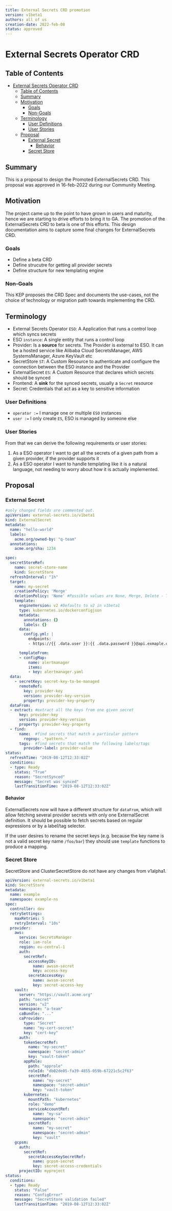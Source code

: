 ```yaml
---
title: External Secrets CRD promotion
version: v1beta1
authors: all of us
creation-date: 2022-feb-08
status: approved
---
```

# External Secrets Operator CRD

## Table of Contents

- [External Secrets Operator CRD](#external-secrets-operator-crd)
  - [Table of Contents](#table-of-contents)
  - [Summary](#summary)
  - [Motivation](#motivation)
    - [Goals](#goals)
    - [Non-Goals](#non-goals)
  - [Terminology](#terminology)
    - [User Definitions](#user-definitions)
    - [User Stories](#user-stories)
  - [Proposal](#proposal)
    - [External Secret](#external-secret)
      - [Behavior](#behavior)
    - [Secret Store](#secret-store)

## Summary

This is a proposal to design the Promoted ExternalSecrets CRD. This proposal was approved in 16-feb-2022 during our Community Meeting.

## Motivation

The project came up to the point to have grown in users and maturity, hence we are starting to drive efforts to bring it to GA. The promotion of the ExternalSecrets CRD to beta is one of this efforts.
This design documentation aims to capture some final changes for ExternalSecrets CRD.

### Goals

- Define a beta CRD
- Define strucutre for getting all provider secrets
- Define structure for new templating engine
### Non-Goals

This KEP proposes the CRD Spec and documents the use-cases, not the choice of technology or migration path towards implementing the CRD.

## Terminology

* External Secrets Operator `ESO`: A Application that runs a control loop which syncs secrets
* ESO `instance`: A single entity that runs a control loop
* Provider: Is a **source** for secrets. The Provider is external to ESO. It can be a hosted service like Alibaba Cloud SecretsManager, AWS SystemsManager, Azure KeyVault etc
* SecretStore `ST`: A Custom Resource to authenticate and configure the connection between the ESO instance and the Provider
* ExternalSecret `ES`: A Custom Resource that declares which secrets should be synced
* Frontend: A **sink** for the synced secrets, usually a `Secret` resource
* Secret: Credentials that act as a key to sensitive information

### User Definitions
* `operator :=` I manage one or multiple `ESO` instances
* `user :=` I only create `ES`, ESO is managed by someone else

### User Stories
From that we can derive the following requirements or user stories:
1. As a ESO operator I want to get all the secrets of a given path from a given provider, if the provider supports it
2. As a ESO operator I want to handle templating like it is a natural language, not needing to worry about how it is actually implemented.

## Proposal

### External Secret

```yaml
#only changed fields are commented out.
apiVersion: external-secrets.io/v1beta1
kind: ExternalSecret
metadata:
  name: "hello-world"
  labels:
    acme.org/owned-by: "q-team"
  annotations:
    acme.org/sha: 1234

spec:
  secretStoreRef:
    name: secret-store-name
    kind: SecretStore
  refreshInterval: "1h"
  target:
    name: my-secret
    creationPolicy: 'Merge'
    deletionPolicy: 'None' #Possible values are None, Merge, Delete - TBC during implementation.
    template:
      engineVersion: v2 #Defaults to v2 in v1beta1
      type: kubernetes.io/dockerconfigjson 
      metadata:
        annotations: {}
        labels: {}
      data:
        config.yml: |
          endpoints:
          - https://{{ .data.user }}:{{ .data.password }}@api.exmaple.com

      templateFrom:
      - configMap:
          name: alertmanager
          items:
          - key: alertmanager.yaml
  data:
    - secretKey: secret-key-to-be-managed
      remoteRef:
        key: provider-key
        version: provider-key-version
        property: provider-key-property
  dataFrom:
  - extract: #extract all the keys from one given secret
      key: provider-key
      version: provider-key-version
      property: provider-key-property
  - find:
      name:  #find secrets that match a particular pattern
        regexp: .*pattern.*
      tags:  #find secrets that match the following labels/tags
        provider-label: provider-value
status:
  refreshTime: "2019-08-12T12:33:02Z"
  conditions:
  - type: Ready
    status: "True"
    reason: "SecretSynced"
    message: "Secret was synced"
    lastTransitionTime: "2019-08-12T12:33:02Z"
```

#### Behavior

ExternalSecrets now will have a different structure for `dataFrom`, which will allow fetching several provider secrets with only one ExternalSecret definition. It should be possible to fetch secrets based on regular expressions or by a label/tag selector.

If the user desires to rename the secret keys (e.g. because the key name is not a valid secret key name `/foo/bar`) they should use `template` functions to produce a mapping. 
### Secret Store

SecretStore and ClusterSecretStore do not have any changes from v1alpha1.

```yaml
apiVersion: external-secrets.io/v1beta1
kind: SecretStore
metadata:
  name: example
  namespace: example-ns
spec:
  controller: dev
  retrySettings:
    maxRetries: 5
    retryInterval: "10s"
  provider:
    aws:
      service: SecretsManager
      role: iam-role
      region: eu-central-1
      auth:
        secretRef:
          accessKeyID:
            name: awssm-secret
            key: access-key
          secretAccessKey:
            name: awssm-secret
            key: secret-access-key
    vault:
      server: "https://vault.acme.org"
      path: "secret"
      version: "v2"
      namespace: "a-team"
      caBundle: "..."
      caProvider:
        type: "Secret"
        name: "my-cert-secret"
        key: "cert-key"
      auth:
        tokenSecretRef:
          name: "my-secret"
          namespace: "secret-admin"
          key: "vault-token"
        appRole:
          path: "approle"
          roleId: "db02de05-fa39-4855-059b-67221c5c2f63"
          secretRef:
            name: "my-secret"
            namespace: "secret-admin"
            key: "vault-token"
        kubernetes:
          mountPath: "kubernetes"
          role: "demo"
          serviceAccountRef:
            name: "my-sa"
            namespace: "secret-admin"
          secretRef:
            name: "my-secret"
            namespace: "secret-admin"
            key: "vault"
    gcpsm:
      auth:
        secretRef:
          secretAccessKeySecretRef:
            name: gcpsm-secret
            key: secret-access-credentials
      projectID: myproject
status:
  conditions:
  - type: Ready
    status: "False"
    reason: "ConfigError"
    message: "SecretStore validation failed"
    lastTransitionTime: "2019-08-12T12:33:02Z"
```